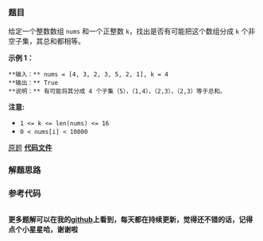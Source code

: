### 题目
给定一个整数数组  `nums` 和一个正整数 `k`，找出是否有可能把这个数组分成 `k` 个非空子集，其总和都相等。

**示例 1：**

    
    
    **输入：** nums = [4, 3, 2, 3, 5, 2, 1], k = 4
    **输出：** True
    **说明：** 有可能将其分成 4 个子集（5），（1,4），（2,3），（2,3）等于总和。



**注意:**

  * `1 <= k <= len(nums) <= 16`
  * `0 < nums[i] < 10000`

[原题](https://leetcode-cn.com/problems/partition-to-k-equal-sum-subsets/)    **[代码文件]()**


### 解题思路




### 参考代码

```go


```




**更多题解可以在我的[github](https://github.com/LZH139/leetcode_Go)上看到，每天都在持续更新，觉得还不错的话，记得点个小星星哈，谢谢啦**
